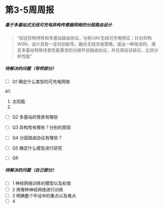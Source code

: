 # 第3-5周周报

##### 基于多基站式无线可充电异构传感器网络的分层路由设计

> “综述异构特性和多基站路由协议，分析UAV无线可充电特征；针对异构WSN，设计具有一定的创新性，融合无线充电策略，提出一种改进的、满足多基站特殊场景性能需求的分层环状路由协议，并仿真验证结论，比较分析性能”

##### 待解决的问题（导师部分）
- [ ] Q1 确定什么类型的可充电网络

A1:

1. 太阳能
2. 

- [ ] Q2 多基站的情景有哪些
- [ ] Q3 异构性有哪些？分别的原因
- [ ] Q4 分层路由协议有哪些？
- [ ] Q5 确定什么模型进行研究
- [ ] Q6 



##### 待解决的问题（自己部分）
- [ ] 1 神经网络训练的模型以及权值
- [ ] 2 用哪种神经网络进行训练 
- [ ] 3 明确整个毕设中的重点以及难点
- [ ] 4 
